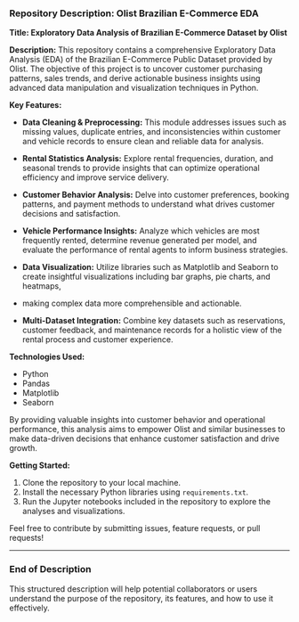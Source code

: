 ### Repository Description: Olist Brazilian E-Commerce EDA

**Title: Exploratory Data Analysis of Brazilian E-Commerce Dataset by Olist**

**Description:**
This repository contains a comprehensive Exploratory Data Analysis (EDA) of the Brazilian E-Commerce Public Dataset provided by Olist. The objective of this project is to uncover customer purchasing patterns, sales trends, and derive actionable business insights using advanced data manipulation and visualization techniques in Python.

**Key Features:**
- **Data Cleaning & Preprocessing:** This module addresses issues such as missing values, duplicate entries, and inconsistencies within customer and vehicle records to ensure clean and reliable data for analysis.
  
- **Rental Statistics Analysis:** Explore rental frequencies, duration, and seasonal trends to provide insights that can optimize operational efficiency and improve service delivery.
  
- **Customer Behavior Analysis:** Delve into customer preferences, booking patterns, and payment methods to understand what drives customer decisions and satisfaction.
  
- **Vehicle Performance Insights:** Analyze which vehicles are most frequently rented, determine revenue generated per model, and evaluate the performance of rental agents to inform business strategies.
  
- **Data Visualization:** Utilize libraries such as Matplotlib and Seaborn to create insightful visualizations including bar graphs, pie charts, and heatmaps,
- making complex data more comprehensible and actionable.
  
- **Multi-Dataset Integration:** Combine key datasets such as reservations, customer feedback, and maintenance records for a holistic view of the rental process and customer experience.

**Technologies Used:**
- Python
- Pandas
- Matplotlib
- Seaborn

By providing valuable insights into customer behavior and operational performance, this analysis aims to empower Olist and similar businesses to make data-driven decisions that enhance customer satisfaction and drive growth.

**Getting Started:**
1. Clone the repository to your local machine.
2. Install the necessary Python libraries using `requirements.txt`.
3. Run the Jupyter notebooks included in the repository to explore the analyses and visualizations.

Feel free to contribute by submitting issues, feature requests, or pull requests!

---

### End of Description

This structured description will help potential collaborators or users understand the purpose of the repository, its features, and how to use it effectively.
